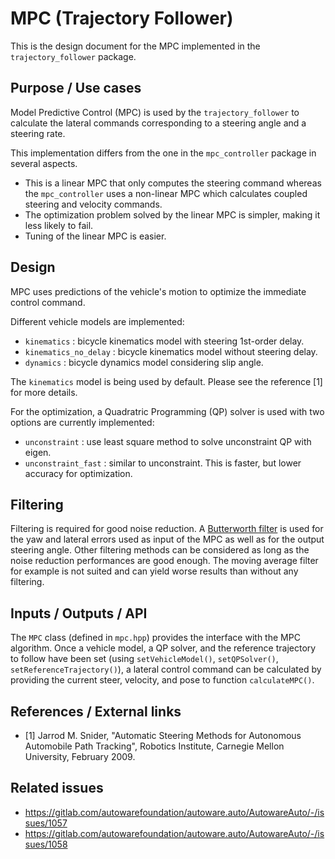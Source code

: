 # MPC (Trajectory Follower)

This is the design document for the MPC implemented in the `trajectory_follower` package.

## Purpose / Use cases

<!-- Required -->
<!-- Things to consider:
    - Why did we implement this feature? -->

Model Predictive Control (MPC) is used by the `trajectory_follower`
to calculate the lateral commands corresponding to a steering angle and a steering rate.

This implementation differs from the one in the `mpc_controller` package in several aspects.

- This is a linear MPC that only computes the steering command whereas
  the `mpc_controller` uses a non-linear MPC which calculates coupled steering and velocity commands.
- The optimization problem solved by the linear MPC is simpler, making it less likely to fail.
- Tuning of the linear MPC is easier.

## Design

<!-- Required -->
<!-- Things to consider:
    - How does it work? -->

MPC uses predictions of the vehicle's motion to optimize the immediate control command.

Different vehicle models are implemented:

- `kinematics` : bicycle kinematics model with steering 1st-order delay.
- `kinematics_no_delay` : bicycle kinematics model without steering delay.
- `dynamics` : bicycle dynamics model considering slip angle.

The `kinematics` model is being used by default. Please see the reference [1] for more details.

For the optimization, a Quadratric Programming (QP) solver is used
with two options are currently implemented:

- `unconstraint` : use least square method to solve unconstraint QP with eigen.
- `unconstraint_fast` : similar to unconstraint. This is faster, but lower accuracy for optimization.

## Filtering

Filtering is required for good noise reduction.
A [Butterworth filter](https://en.wikipedia.org/wiki/Butterworth_filter) is used for the yaw and lateral errors used as input of the MPC as well as for
the output steering angle.
Other filtering methods can be considered as long as the noise reduction performances are good
enough.
The moving average filter for example is not suited and can yield worse results than without any
filtering.

## Inputs / Outputs / API

<!-- Required -->
<!-- Things to consider:
    - How do you use the package / API? -->

The `MPC` class (defined in `mpc.hpp`) provides the interface with the MPC algorithm.
Once a vehicle model, a QP solver, and the reference trajectory to follow have been set
(using `setVehicleModel()`, `setQPSolver()`, `setReferenceTrajectory()`), a lateral control command
can be calculated by providing the current steer, velocity, and pose to function `calculateMPC()`.

## References / External links

<!-- Optional -->

- [1] Jarrod M. Snider, "Automatic Steering Methods for Autonomous Automobile Path Tracking",
  Robotics Institute, Carnegie Mellon University, February 2009.

## Related issues

<!-- Required -->

- <https://gitlab.com/autowarefoundation/autoware.auto/AutowareAuto/-/issues/1057>
- <https://gitlab.com/autowarefoundation/autoware.auto/AutowareAuto/-/issues/1058>
